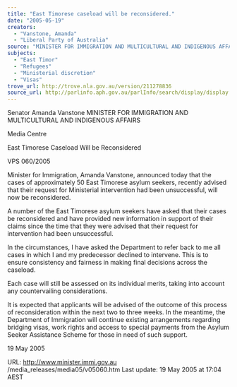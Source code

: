 ```yaml
---
title: "East Timorese caseload will be reconsidered."
date: "2005-05-19"
creators:
  - "Vanstone, Amanda"
  - "Liberal Party of Australia"
source: "MINISTER FOR IMMIGRATION AND MULTICULTURAL AND INDIGENOUS AFFAIRS"
subjects:
  - "East Timor"
  - "Refugees"
  - "Ministerial discretion"
  - "Visas"
trove_url: http://trove.nla.gov.au/version/211278836
source_url: http://parlinfo.aph.gov.au/parlInfo/search/display/display.w3p;query=Id%3A%22media/pressrel/FA4G6%22
---
```


 Senator Amanda Vanstone  MINISTER FOR IMMIGRATION AND MULTICULTURAL AND INDIGENOUS AFFAIRS

 Media Centre

 East Timorese Caseload Will be Reconsidered 

 VPS 060/2005

 Minister for Immigration, Amanda Vanstone, announced today that the cases of approximately 50 East Timorese asylum seekers, recently advised  that their request for Ministerial intervention had been unsuccessful, will now be reconsidered. 

 A number of the East Timorese asylum seekers have asked that their cases be reconsidered and have provided new information in support of their  claims since the time that they were advised that their request for intervention had been unsuccessful.

 In the circumstances, I have asked the Department to refer back to me all cases in which I and my predecessor declined to intervene. This is to  ensure consistency and fairness in making final decisions across the caseload.

 Each case will still be assessed on its individual merits, taking into account any countervailing considerations. 

 It is expected that applicants will be advised of the outcome of this process of reconsideration within the next two to three weeks. In the meantime,  the Department of Immigration will continue existing arrangements regarding bridging visas, work rights and access to special payments from the  Asylum Seeker Assistance Scheme for those in need of such support.

 19 May 2005

 URL: http://www.minister.immi.gov.au /media_releases/media05/v05060.htm  Last update: 19 May 2005 at 17:04 AEST 

 

